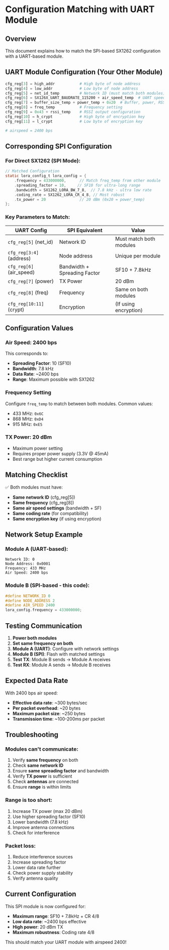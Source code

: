 # Configuration Matching with UART Module

## Overview
This document explains how to match the SPI-based SX1262 configuration with a UART-based module.

## UART Module Configuration (Your Other Module)
```python
cfg_reg[3] = high_addr           # High byte of node address
cfg_reg[4] = low_addr            # Low byte of node address  
cfg_reg[5] = net_id_temp         # Network ID (must match both modules)
cfg_reg[6] = SX126X_UART_BAUDRATE_115200 + air_speed_temp  # UART speed + air data rate
cfg_reg[7] = buffer_size_temp + power_temp + 0x20  # Buffer, power, RSSI noise
cfg_reg[8] = freq_temp           # Frequency setting
cfg_reg[9] = 0x43 + rssi_temp    # RSSI output configuration
cfg_reg[10] = h_crypt            # High byte of encryption key
cfg_reg[11] = l_crypt            # Low byte of encryption key

# airspeed = 2400 bps
```

## Corresponding SPI Configuration

### For Direct SX1262 (SPI Mode):
```c
// Matched Configuration
static lora_config_t lora_config = {
    .frequency = 433000000,      // Match freq_temp from other module
    .spreading_factor = 10,     // SF10 for ultra-long range
    .bandwidth = SX1262_LORA_BW_7_8,  // 7.8 kHz - ultra low rate
    .coding_rate = SX1262_LORA_CR_4_8, // Most robust
    .tx_power = 20               // 20 dBm (0x20 = power_temp)
};
```

### Key Parameters to Match:

| UART Config | SPI Equivalent | Value |
|-------------|---------------|-------|
| `cfg_reg[5]` (net_id) | Network ID | Must match both modules |
| `cfg_reg[3:4]` (address) | Node address | Unique per module |
| `cfg_reg[6]` (air_speed) | Bandwidth + Spreading Factor | SF10 + 7.8kHz |
| `cfg_reg[7]` (power) | TX Power | 20 dBm |
| `cfg_reg[8]` (freq) | Frequency | Same on both modules |
| `cfg_reg[10:11]` (crypt) | Encryption | (If using encryption) |

## Configuration Values

### Air Speed: 2400 bps
This corresponds to:
- **Spreading Factor**: 10 (SF10)
- **Bandwidth**: 7.8 kHz  
- **Data Rate**: ~2400 bps
- **Range**: Maximum possible with SX1262

### Frequency Setting
Configure `freq_temp` to match between both modules. Common values:
- 433 MHz: `0x6C`
- 868 MHz: `0xD4`
- 915 MHz: `0xE5`

### TX Power: 20 dBm
- Maximum power setting
- Requires proper power supply (3.3V @ 45mA)
- Best range but higher current consumption

## Matching Checklist

✅ Both modules must have:
- **Same network ID** (cfg_reg[5])
- **Same frequency** (cfg_reg[8])
- **Same air speed settings** (bandwidth + SF)
- **Same coding rate** (for compatibility)
- **Same encryption key** (if using encryption)

## Network Setup Example

### Module A (UART-based):
```
Network ID: 0
Node Address: 0x0001
Frequency: 433 MHz
Air Speed: 2400 bps
```

### Module B (SPI-based - this code):
```c
#define NETWORK_ID 0
#define NODE_ADDRESS 2  
#define AIR_SPEED 2400
lora_config.frequency = 433000000;
```

## Testing Communication

1. **Power both modules**
2. **Set same frequency on both**
3. **Module A (UART)**: Configure with network settings
4. **Module B (SPI)**: Flash with matched settings
5. **Test TX**: Module B sends → Module A receives
6. **Test RX**: Module A sends → Module B receives

## Expected Data Rate
With 2400 bps air speed:
- **Effective data rate**: ~300 bytes/sec
- **Per packet overhead**: ~20 bytes
- **Maximum packet size**: ~250 bytes
- **Transmission time**: ~100-200ms per packet

## Troubleshooting

### Modules can't communicate:
1. Verify **same frequency** on both
2. Check **same network ID**
3. Ensure **same spreading factor** and bandwidth
4. Verify **TX power** is sufficient
5. Check **antennas** are connected
6. Ensure **range** is within limits

### Range is too short:
1. Increase TX power (max 20 dBm)
2. Use higher spreading factor (SF10)
3. Lower bandwidth (7.8 kHz)
4. Improve antenna connections
5. Check for interference

### Packet loss:
1. Reduce interference sources
2. Increase spreading factor
3. Lower data rate further
4. Check power supply stability
5. Verify antenna quality

## Current Configuration

This SPI module is now configured for:
- **Maximum range**: SF10 + 7.8kHz + CR 4/8
- **Low data rate**: ~2400 bps effective
- **High power**: 20 dBm TX
- **Maximum robustness**: Coding rate 4/8

This should match your UART module with airspeed 2400!

